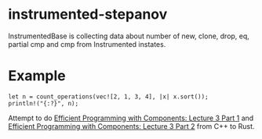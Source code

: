 # instrumented-stepanov

InstrumentedBase is collecting data about number of new, clone, drop, eq, partial cmp and cmp from Instrumented instates.

# Example 

```
let n = count_operations(vec![2, 1, 3, 4], |x| x.sort());
println!("{:?}", n);
```

Attempt to do [Efficient Programming with Components: Lecture 3 Part 1](https://www.youtube.com/watch?v=sp_IBYVqMeQ) and [Efficient Programming with Components: Lecture 3 Part 2](https://www.youtube.com/watch?v=VelLby6K2jQ) from C++ to Rust.
